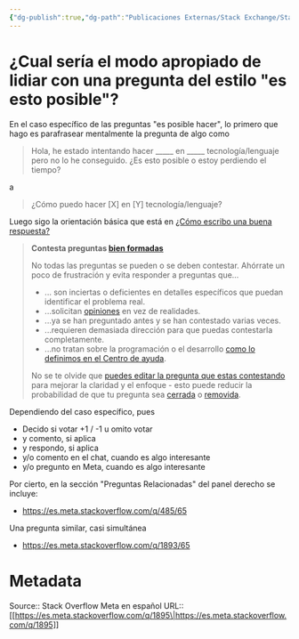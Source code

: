 ```yaml
---
{"dg-publish":true,"dg-path":"Publicaciones Externas/Stack Exchange/Stack Overflow en español/Stack Overflow en español Meta/es.meta.stackoverflow.com-1895.md","permalink":"/publicaciones-externas/stack-exchange/stack-overflow-en-espanol/stack-overflow-en-espanol-meta/es-meta-stackoverflow-com-1895/","title":"¿Cual sería el modo apropiado de lidiar con una pregunta del estilo \"es esto posible\"?","hide":true,"noteIcon":"\"0\"","created":"2024-04-03T12:49:10.630-06:00","updated":"2024-04-05T16:44:01.088-06:00"}
---
```


# ¿Cual sería el modo apropiado de lidiar con una pregunta del estilo "es esto posible"?

En el caso específico de las preguntas "es posible hacer", lo primero que hago es parafrasear mentalmente la pregunta de algo como

> Hola, he estado intentando hacer _____ en _____ tecnología/lenguaje pero no lo he conseguido. ¿Es esto posible o estoy perdiendo el tiempo?

a

> ¿Cómo puedo hacer [X] en [Y] tecnología/lenguaje?

Luego sigo la orientación básica que está en [¿Cómo escribo una buena respuesta?][1]

> **Contesta preguntas [bien formadas][2]**
> 
> No todas las preguntas se pueden o se deben contestar. Ahórrate un
> poco de frustración y evita responder a preguntas que…
> 
> - ... son inciertas o deficientes en detalles específicos que puedan identificar el problema real.
> - ...solicitan [opiniones][3] en vez de realidades.
> - ...ya se han preguntado antes y se han contestado varias veces.
> - ...requieren demasiada dirección para que puedas contestarla completamente.
> - ...no tratan sobre la programación o el desarrollo [como lo definimos en el Centro de ayuda][4].
> 
> No se te olvide que [puedes editar la pregunta que estas contestando][5]
> para mejorar la claridad y el enfoque - esto puede reducir la
> probabilidad de que tu pregunta sea [cerrada][6] o [removida][7].

Dependiendo del caso específico, pues 

- Decido si votar +1 / -1 u omito votar
- y comento, si aplica
- y respondo, si aplica
- y/o comento en el chat, cuando es algo interesante
- y/o pregunto en Meta, cuando es algo interesante

Por cierto, en la sección "Preguntas Relacionadas" del panel derecho se incluye:

- https://es.meta.stackoverflow.com/q/485/65

Una pregunta similar, casi simultánea

- https://es.meta.stackoverflow.com/q/1893/65

  [1]: https://es.stackoverflow.com/help/how-to-answer
  [2]: https://es.stackoverflow.com/help/how-to-ask
  [3]: https://es.stackoverflow.com/help/dont-ask
  [4]: https://es.stackoverflow.com/help/on-topic
  [5]: https://es.stackoverflow.com/help/editing
  [6]: https://es.stackoverflow.com/help/closed-questions
  [7]: https://es.stackoverflow.com/help/deleted-questions

# Metadata
Source:: Stack Overflow Meta en español
URL:: [[https://es.meta.stackoverflow.com/q/1895\|https://es.meta.stackoverflow.com/q/1895]]

